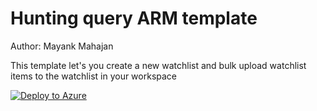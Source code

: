 # Hunting query ARM template

Author: Mayank Mahajan

This template let's you create a new watchlist and bulk upload watchlist items to the watchlist in your workspace

[![Deploy to Azure](https://aka.ms/deploytoazurebutton)](https://portal.azure.com/#create/Microsoft.Template/uri/https%3A%2F%2Fraw.githubusercontent.com%2FAzure%2FAzure-Sentinel%2Fmaster%2FTools%2FARM-Templates%2FHuntingQuery%2FHuntingQuery.json)
